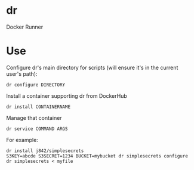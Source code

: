 # dr
Docker Runner

# Use

Configure dr's main directory for scripts (will ensure it's in the current user's path):
```
dr configure DIRECTORY
```

Install a container supporting dr from DockerHub
```
dr install CONTAINERNAME
```

Manage that container
```
dr service COMMAND ARGS
```

For example:
```
dr install j842/simplesecrets
S3KEY=abcde S3SECRET=1234 BUCKET=mybucket dr simplesecrets configure
dr simplesecrets < myfile
```
